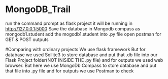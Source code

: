 # MongoDB_Trail
run the command prompt as flask project 
it will be running in http://127.0.0.1:5000
Save the database in Mongodb compass as mongodb1.student
add the mogodb1.student into .py file 
open postman for GET & POST outputs

#Comparing with ordinary projects 
We use flask framework 
But for database we used Sqllite3 to store database and put that .db file into our Flask Project folder(NOT INISIDE THE .py file) and for outputs we used web browser.
But here we use MongoDb Compass to store database and put that file into .py file and for outputs we use Postman to check
